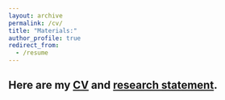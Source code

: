 ```yaml
---
layout: archive
permalink: /cv/
title: "Materials:"
author_profile: true
redirect_from:
  - /resume
---
```


## Here are my [CV](../assets/CV%20of%20Xianglong%20Song.pdf) and [research statement](../assets/RS%20of%20Xianglong%20Song.pdf).
